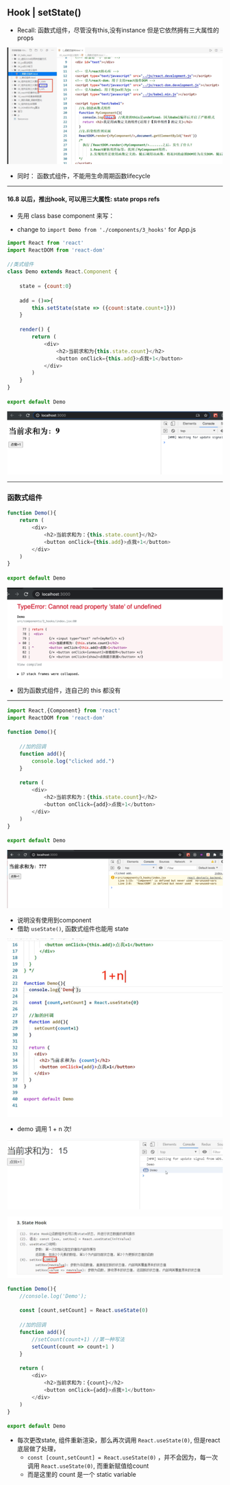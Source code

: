 ## Hook | setState()

- Recall: 函数式组件，尽管没有this,没有instance 但是它依然拥有三大属性的 props


![](img/2021-01-18-16-19-14.png)

- 同时： 函数式组件，不能用生命周期函数lifecycle

---

#### 16.8 以后，推出hook, 可以用三大属性: state props refs

- 先用 class base component 来写：


- change to `import Demo from './components/3_hooks'` for App.js


```js
import React from 'react'
import ReactDOM from 'react-dom'

//类式组件
class Demo extends React.Component {

	state = {count:0}

	add = ()=>{
		this.setState(state => ({count:state.count+1}))
	}

	render() {
		return (
			<div>
				<h2>当前求和为{this.state.count}</h2>
				<button onClick={this.add}>点我+1</button>
			</div>
		)
	}
} 

export default Demo
```


![](img/2021-01-18-16-26-23.png)

-----

### 函数式组件

```js
function Demo(){
	return (
		<div>
			<h2>当前求和为：{this.state.count}</h2>
			<button onClick={this.add}>点我+1</button>
		</div>
	)
}

export default Demo
```

![](img/2021-01-18-17-14-08.png)


- 因为函数式组件，连自己的 this 都没有

---

```js
import React,{Component} from 'react'
import ReactDOM from 'react-dom'

function Demo(){

	//加的回调
	function add(){
		console.log("clicked add.")
	}

	return (
		<div>
			<h2>当前求和为：{this.state.count}</h2>
			<button onClick={add}>点我+1</button>
		</div>
	)
}

export default Demo
```

![](img/2021-01-18-17-18-45.png)

- 说明没有使用到component
- 借助 `useState()`, 函数式组件也能用 state

![](img/2021-01-18-17-23-00.png)

- demo 调用 1 + n 次!


![](img/2021-01-18-17-23-30.png)

![](img/2021-01-18-17-27-09.png)


```js
function Demo(){
	//console.log('Demo');

	const [count,setCount] = React.useState(0)

	//加的回调
	function add(){
		//setCount(count+1) //第一种写法
		setCount(count => count+1 )
	}

	return (
		<div>
			<h2>当前求和为：{count}</h2>
			<button onClick={add}>点我+1</button>
		</div>
	)
}

export default Demo
```

- 每次更改state, 组件重新渲染，那么再次调用 `React.useState(0)`, 但是react底层做了处理，
  - `const [count,setCount] = React.useState(0)` ，并不会因为，每一次 调用 `React.useState(0)`, 而重新赋值给count
  - 而是这里的 count 是一个 static variable






















